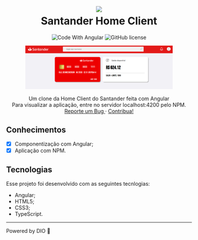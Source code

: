 <div align="center">

<h1 align="center">
 <img src="https://user-images.githubusercontent.com/45159366/101415619-1b103500-389d-11eb-83f8-74f87abf5eaf.png">
  <br />
  Santander Home Client
</h1>

  <!-- project badges -->
  <p align="center">
 <!--
   <img 
      alt="Project programing languages count" 
      src="https://img.shields.io/github/languages/count/felipeAguiarCode/node-js-bulk-downloader?color=6A57D5"
    >
 -->
  <!--
    <img 
      alt="Last commit on GitHub" 
      src="https://img.shields.io/github/last-commit/felipeAguiarCode/node-js-bulk-downloader?color=6A57D5"
    >
  -->
    <img 
        src="https://img.shields.io/badge/Code%20With-Angular%2016-E31918?logo=angular" 
        alt="Code With Angular">
   	<img 
      alt="GitHub license" 
      src="https://img.shields.io/github/license/felipeAguiarCode/angular-santander-home-clone?color=E31918"
    >
  </p> 

<div align="center">
  	<a href="#">
      <img src=".github/assets/preview.png" width="400" alt="preview" />
  	</a>
</div>

  <!-- project description and menu -->
  <p align="center">
      Um clone da Home Client do Santander feita com Angular
    <br />
    <!--<a 
      href="toddynan.github.io/santander-angular-home">
      <strong>Confira On-Line »</strong>
    </a>-->
      Para visualizar a aplicação, entre no servidor localhost:4200 pelo NPM.
    <br />
    <a 
      href="https://github.com/toddynan/
		santander-angular-home/issues">
      Reporte um Bug
    </a>
    ·
    <a 
      href="https://github.com/toddynan/santander-angular-home/issues/new">
      Contribua!
    </a>
  </p>
</div>

## Conhecimentos
- [x] Componentização com Angular;
- [x] Aplicação com NPM.

## Tecnologias

Esse projeto foi desenvolvido com as seguintes tecnlogias:
-   Angular;
-   HTML5;
-   CSS3;
-   TypeScript.

---

Powered by DIO :wave: